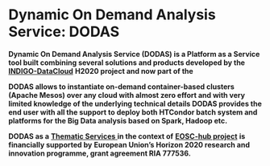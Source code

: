 # Dynamic On Demand Analysis Service: DODAS

**Dynamic On Demand Analysis Service \(DODAS\) is a Platform as a Service tool built combining several solutions and products developed by the** [**INDIGO-DataCloud**](https://www.indigo-datacloud.eu/) **H2020 project and now part of the** 

**DODAS allows to instantiate on-demand container-based clusters \(Apache Mesos\) over any cloud with almost zero effort and with very limited knowledge of the underlying technical details DODAS provides the end user with all the support to deploy both HTCondor batch system and platforms for the Big Data analysis based on Spark, Hadoop etc.**

**DODAS as a** [**Thematic Services** ](https://marketplace.eosc-hub.eu/thematic-services/92-dodas.html)**in the context of** [**EOSC-hub project**](https://www.eosc-hub.eu/) **is financially supported by** **European Union’s Horizon 2020 research and innovation programme, grant agreement RIA 777536.**



